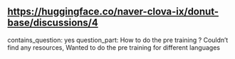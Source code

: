 ## https://huggingface.co/naver-clova-ix/donut-base/discussions/4

contains_question: yes
question_part: How to do the pre training ? Couldn’t find any resources, Wanted to do the pre training for different languages